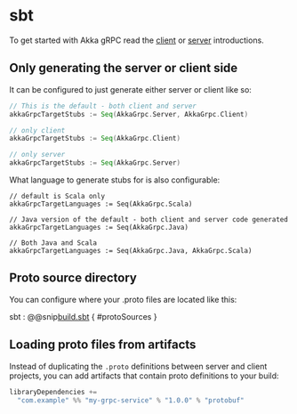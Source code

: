 # sbt

To get started with Akka gRPC read the [client](client.md) or [server](server.md) introductions.

## Only generating the server or client side

It can be configured to just generate either server or client like so:

```scala
// This is the default - both client and server
akkaGrpcTargetStubs := Seq(AkkaGrpc.Server, AkkaGrpc.Client)

// only client
akkaGrpcTargetStubs := Seq(AkkaGrpc.Client)

// only server
akkaGrpcTargetStubs := Seq(AkkaGrpc.Server)
```

What language to generate stubs for is also configurable:
```
// default is Scala only
akkaGrpcTargetLanguages := Seq(AkkaGrpc.Scala)

// Java version of the default - both client and server code generated
akkaGrpcTargetLanguages := Seq(AkkaGrpc.Java)

// Both Java and Scala
akkaGrpcTargetLanguages := Seq(AkkaGrpc.Java, AkkaGrpc.Scala)
```

## Proto source directory

You can configure where your .proto files are located like this:

sbt
:   @@snip[build.sbt]($root$/../plugin-tester-java/build.sbt) { #protoSources }

## Loading proto files from artifacts

Instead of duplicating the `.proto` definitions between server and client projects, you can add artifacts
that contain proto definitions to your build:

```scala
libraryDependencies +=
  "com.example" %% "my-grpc-service" % "1.0.0" % "protobuf"
```